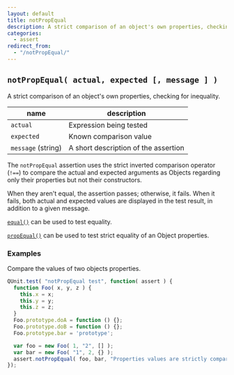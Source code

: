 ```yaml
---
layout: default
title: notPropEqual
description: A strict comparison of an object's own properties, checking for inequality.
categories:
  - assert
redirect_from:
  - "/notPropEqual/"
---
```


## `notPropEqual( actual, expected [, message ] )`

A strict comparison of an object's own properties, checking for inequality.

| name               | description                          |
|--------------------|--------------------------------------|
| `actual`           | Expression being tested              |
| `expected`         | Known comparison value               |
| `message` (string) | A short description of the assertion |

The `notPropEqual` assertion uses the strict inverted comparison operator (`!==`) to compare the actual and expected arguments as Objects regarding only their properties but not their constructors.

When they aren't equal, the assertion passes; otherwise, it fails. When it fails, both actual and expected values are displayed in the test result, in addition to a given message.

[`equal()`](/assert/equal) can be used to test equality.

[`propEqual()`](/assert/propEqual) can be used to test strict equality of an Object properties.

### Examples

Compare the values of two objects properties.

```js
QUnit.test( "notPropEqual test", function( assert ) {
  function Foo( x, y, z ) {
    this.x = x;
    this.y = y;
    this.z = z;
  }
  Foo.prototype.doA = function () {};
  Foo.prototype.doB = function () {};
  Foo.prototype.bar = 'prototype';

  var foo = new Foo( 1, "2", [] );
  var bar = new Foo( "1", 2, {} );
  assert.notPropEqual( foo, bar, "Properties values are strictly compared." );
});
```

